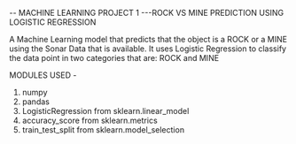 -- MACHINE LEARNING PROJECT 1
---ROCK VS MINE PREDICTION USING LOGISTIC REGRESSION

A Machine Learning model that predicts that the object is a ROCK or a MINE using the Sonar Data that is available. It uses Logistic Regression to classify the data point in two categories that are: 
ROCK and MINE


MODULES USED -
1. numpy
2. pandas
3. LogisticRegression from sklearn.linear_model
4. accuracy_score from sklearn.metrics
5. train_test_split from sklearn.model_selection
